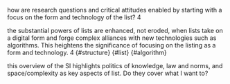 how are research questions and critical attitudes enabled by starting with a focus on the form and technology of the list? 4

the substantial powers of lists are enhanced, not eroded, when lists take on a digital form and forge complex alliances with new technologies such as algorithms. This heightens the significance of focusing on the listing as a form and technology. 4 {#structure} {#list} {#algorithm}

this overview of the SI highlights politics of knowledge, law and norms, and space/complexity as key aspects of list. Do they cover what I want to?
